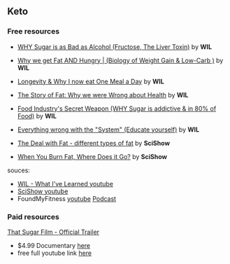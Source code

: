 
## Keto

### Free resources

* [WHY Sugar is as Bad as Alcohol (Fructose, The Liver Toxin)](https://www.youtube.com/watch?v=f_4Q9Iv7_Ao) by **WIL**
* [Why we get Fat AND Hungry | (Biology of Weight Gain & Low-Carb )](https://www.youtube.com/watch?v=KHaCKudtVi0) by **WIL**
* [Longevity & Why I now eat One Meal a Day](https://www.youtube.com/watch?v=PKfR6bAXr-c)  by **WIL**
* [The Story of Fat: Why we were Wrong about Health](https://www.youtube.com/watch?v=5S6-v37nOtY) by **WIL**
* [Food Industry's Secret Weapon (WHY Sugar is addictive & in 80% of Food)](https://www.youtube.com/watch?v=LPxIssabhTc) by **WIL**
* [Everything wrong with the "System" (Educate yourself)](https://www.youtube.com/watch?v=yzl7oX9FYGE) by **WIL**

* [The Deal with Fat - different types of fat](https://youtu.be/mvvx2yQRbzQ) by **SciShow**
* [When You Burn Fat, Where Does it Go?](https://www.youtube.com/watch?v=C8ialLlcdcw) by **SciShow**

souces:

* [WIL - What I've Learned youtube](https://www.youtube.com/channel/UCqYPhGiB9tkShZorfgcL2lA)
* [SciShow youtube](https://www.youtube.com/channel/UCZYTClx2T1of7BRZ86-8fow)
* FoundMyFitness [youtube](https://www.youtube.com/channel/UCWF8SqJVNlx-ctXbLswcTcA) [Podcast](http://podbay.fm/show/818198322)


### Paid resources

[That Sugar Film - Official Trailer](https://www.youtube.com/watch?v=6uaWekLrilY)
* $4.99 Documentary [here](https://itunes.apple.com/us/movie/that-sugar-film/id1004230408)
* free full youtube link [here](https://www.youtube.com/watch?v=w0QoMDYdL3g)
